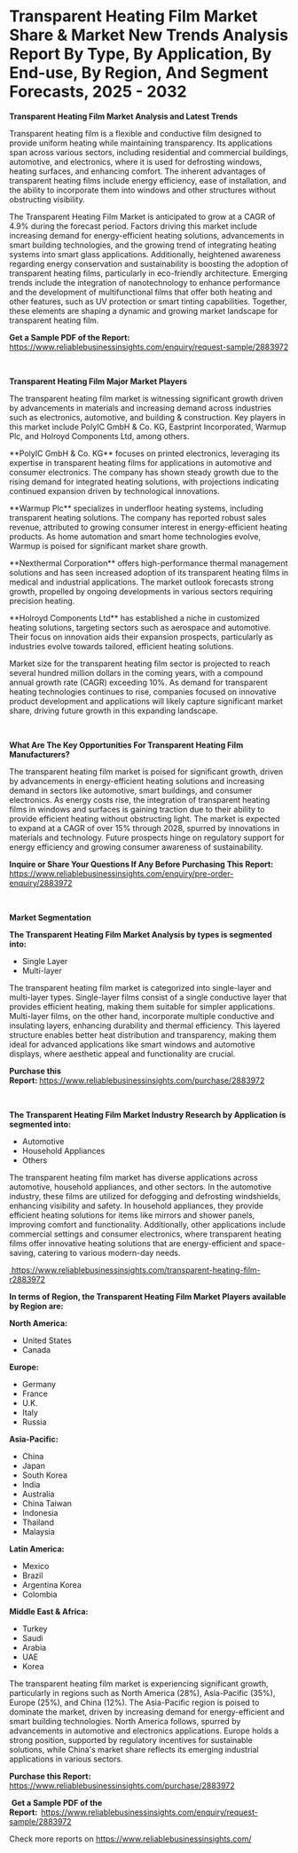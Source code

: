 <p><h1>Transparent Heating Film Market Share & Market New Trends Analysis Report By Type, By Application, By End-use, By Region, And Segment Forecasts, 2025 - 2032</h1></p><p><strong>Transparent Heating Film Market Analysis and Latest Trends</strong></p>
<p><p>Transparent heating film is a flexible and conductive film designed to provide uniform heating while maintaining transparency. Its applications span across various sectors, including residential and commercial buildings, automotive, and electronics, where it is used for defrosting windows, heating surfaces, and enhancing comfort. The inherent advantages of transparent heating films include energy efficiency, ease of installation, and the ability to incorporate them into windows and other structures without obstructing visibility.</p><p>The Transparent Heating Film Market is anticipated to grow at a CAGR of 4.9% during the forecast period. Factors driving this market include increasing demand for energy-efficient heating solutions, advancements in smart building technologies, and the growing trend of integrating heating systems into smart glass applications. Additionally, heightened awareness regarding energy conservation and sustainability is boosting the adoption of transparent heating films, particularly in eco-friendly architecture. Emerging trends include the integration of nanotechnology to enhance performance and the development of multifunctional films that offer both heating and other features, such as UV protection or smart tinting capabilities. Together, these elements are shaping a dynamic and growing market landscape for transparent heating film.</p></p>
<p><strong>Get a Sample PDF of the Report:&nbsp;</strong> <a href="https://www.reliablebusinessinsights.com/enquiry/request-sample/2883972?utm_campaign=3113&utm_medium=2&utm_source=Github&utm_content=ia&utm_term=13032025&utm_id=transparent-heating-film">https://www.reliablebusinessinsights.com/enquiry/request-sample/2883972</a></p>
<p>&nbsp;</p>
<p><strong>Transparent Heating Film Major Market Players</strong></p>
<p><p>The transparent heating film market is witnessing significant growth driven by advancements in materials and increasing demand across industries such as electronics, automotive, and building & construction. Key players in this market include PolyIC GmbH & Co. KG, Eastprint Incorporated, Warmup Plc, and Holroyd Components Ltd, among others.</p><p>**PolyIC GmbH & Co. KG** focuses on printed electronics, leveraging its expertise in transparent heating films for applications in automotive and consumer electronics. The company has shown steady growth due to the rising demand for integrated heating solutions, with projections indicating continued expansion driven by technological innovations.</p><p>**Warmup Plc** specializes in underfloor heating systems, including transparent heating solutions. The company has reported robust sales revenue, attributed to growing consumer interest in energy-efficient heating products. As home automation and smart home technologies evolve, Warmup is poised for significant market share growth.</p><p>**Nexthermal Corporation** offers high-performance thermal management solutions and has seen increased adoption of its transparent heating films in medical and industrial applications. The market outlook forecasts strong growth, propelled by ongoing developments in various sectors requiring precision heating.</p><p>**Holroyd Components Ltd** has established a niche in customized heating solutions, targeting sectors such as aerospace and automotive. Their focus on innovation aids their expansion prospects, particularly as industries evolve towards tailored, efficient heating solutions.</p><p>Market size for the transparent heating film sector is projected to reach several hundred million dollars in the coming years, with a compound annual growth rate (CAGR) exceeding 10%. As demand for transparent heating technologies continues to rise, companies focused on innovative product development and applications will likely capture significant market share, driving future growth in this expanding landscape.</p></p>
<p>&nbsp;</p>
<p><strong>What Are The Key Opportunities For Transparent Heating Film Manufacturers?</strong></p>
<p><p>The transparent heating film market is poised for significant growth, driven by advancements in energy-efficient heating solutions and increasing demand in sectors like automotive, smart buildings, and consumer electronics. As energy costs rise, the integration of transparent heating films in windows and surfaces is gaining traction due to their ability to provide efficient heating without obstructing light. The market is expected to expand at a CAGR of over 15% through 2028, spurred by innovations in materials and technology. Future prospects hinge on regulatory support for energy efficiency and growing consumer awareness of sustainability.</p></p>
<p><strong>Inquire or Share Your Questions If Any Before Purchasing This Report:</strong> <a href="https://www.reliablebusinessinsights.com/enquiry/pre-order-enquiry/2883972?utm_campaign=3113&utm_medium=2&utm_source=Github&utm_content=ia&utm_term=13032025&utm_id=transparent-heating-film">https://www.reliablebusinessinsights.com/enquiry/pre-order-enquiry/2883972</a></p>
<p>&nbsp;</p>
<p><strong>Market Segmentation</strong></p>
<p><strong>The Transparent Heating Film Market Analysis by types is segmented into:</strong></p>
<p><ul><li>Single Layer</li><li>Multi-layer</li></ul></p>
<p><p>The transparent heating film market is categorized into single-layer and multi-layer types. Single-layer films consist of a single conductive layer that provides efficient heating, making them suitable for simpler applications. Multi-layer films, on the other hand, incorporate multiple conductive and insulating layers, enhancing durability and thermal efficiency. This layered structure enables better heat distribution and transparency, making them ideal for advanced applications like smart windows and automotive displays, where aesthetic appeal and functionality are crucial.</p></p>
<p><strong>Purchase this Report:&nbsp;</strong><a href="https://www.reliablebusinessinsights.com/purchase/2883972?utm_campaign=3113&utm_medium=2&utm_source=Github&utm_content=ia&utm_term=13032025&utm_id=transparent-heating-film">https://www.reliablebusinessinsights.com/purchase/2883972</a></p>
<p>&nbsp;</p>
<p><strong>The Transparent Heating Film Market Industry Research by Application is segmented into:</strong></p>
<p><ul><li>Automotive</li><li>Household Appliances</li><li>Others</li></ul></p>
<p><p>The transparent heating film market has diverse applications across automotive, household appliances, and other sectors. In the automotive industry, these films are utilized for defogging and defrosting windshields, enhancing visibility and safety. In household appliances, they provide efficient heating solutions for items like mirrors and shower panels, improving comfort and functionality. Additionally, other applications include commercial settings and consumer electronics, where transparent heating films offer innovative heating solutions that are energy-efficient and space-saving, catering to various modern-day needs.</p></p>
<p><a href="https://www.reliablebusinessinsights.com/transparent-heating-film-r2883972?utm_campaign=3113&utm_medium=2&utm_source=Github&utm_content=ia&utm_term=13032025&utm_id=transparent-heating-film">&nbsp;https://www.reliablebusinessinsights.com/transparent-heating-film-r2883972</a></p>
<p><strong>In terms of Region, the Transparent Heating Film Market Players available by Region are:</strong></p>
<p>
    <p> <strong> North America: </strong>
        <ul>
            <li>United States</li>
            <li>Canada</li>
        </ul>
        </p> 
    <p> <strong> Europe: </strong>
        <ul>
            <li>Germany</li>
            <li>France</li>
            <li>U.K.</li>
            <li>Italy</li>
            <li>Russia</li>
        </ul>
        </p> 
    <p> <strong> Asia-Pacific: </strong>
        <ul>
            <li>China</li>
            <li>Japan</li>
            <li>South Korea</li>
            <li>India</li>
            <li>Australia</li>
            <li>China Taiwan</li>
            <li>Indonesia</li>
            <li>Thailand</li>
            <li>Malaysia</li>
        </ul>
        </p> 
    <p> <strong> Latin America: </strong>
        <ul>
            <li>Mexico</li>
            <li>Brazil</li>
            <li>Argentina Korea</li>
            <li>Colombia</li>
        </ul>
        </p> 
    <p> <strong> Middle East & Africa: </strong>
        <ul>
            <li>Turkey</li>
            <li>Saudi</li>
            <li>Arabia</li>
            <li>UAE</li>
            <li>Korea</li>
        </ul>
    </p>
    </p>
<p><p>The transparent heating film market is experiencing significant growth, particularly in regions such as North America (28%), Asia-Pacific (35%), Europe (25%), and China (12%). The Asia-Pacific region is poised to dominate the market, driven by increasing demand for energy-efficient and smart building technologies. North America follows, spurred by advancements in automotive and electronics applications. Europe holds a strong position, supported by regulatory incentives for sustainable solutions, while China's market share reflects its emerging industrial applications in various sectors.</p></p>
<p><strong>Purchase this Report: </strong><a href="https://www.reliablebusinessinsights.com/purchase/2883972?utm_campaign=3113&utm_medium=2&utm_source=Github&utm_content=ia&utm_term=13032025&utm_id=transparent-heating-film">https://www.reliablebusinessinsights.com/purchase/2883972</a></p>
<p>&nbsp;<strong>Get a Sample PDF of the Report:&nbsp;&nbsp;</strong><a href="https://www.reliablebusinessinsights.com/enquiry/request-sample/2883972?utm_campaign=3113&utm_medium=2&utm_source=Github&utm_content=ia&utm_term=13032025&utm_id=transparent-heating-film">https://www.reliablebusinessinsights.com/enquiry/request-sample/2883972</a></p>
<p><strong></strong></p>
<p>Check more reports on <a href="https://www.reliablebusinessinsights.com/?utm_campaign=3113&utm_medium=2&utm_source=Github&utm_content=ia&utm_term=13032025&utm_id=transparent-heating-film">https://www.reliablebusinessinsights.com/</a></p>
